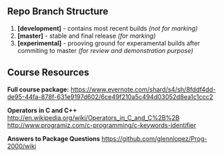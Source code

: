 Repo Branch Structure
---
1. <b>[development]</b> - contains most recent builds <i>(not for marking) </i> 
2. <b>[master]</b> - stable and final release <i>(for marking)</i>
3. <b>[experimental]</b> - prooving ground for experamental builds after commiting to master <i>(for review and demonstration purpose)</i>

Course Resources
---
<b>Full course package:</b>	
https://www.evernote.com/shard/s4/sh/8fddf4dd-de95-44fa-878f-631e9197d602/6ce49f210a5c494d03052d8ea1c1ccc2

<b>Operators in C and C++</b>
http://en.wikipedia.org/wiki/Operators_in_C_and_C%2B%2B
http://www.programiz.com/c-programming/c-keywords-identifier

<b>Answers to Package Questions</b>	
https://github.com/glennlopez/Prog-2000/wiki
